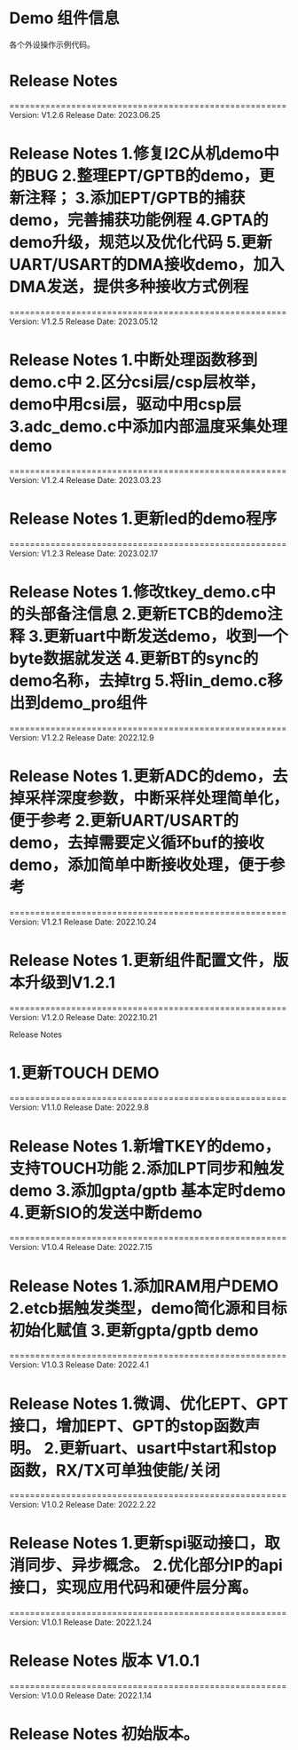 # Demo 组件信息
各个外设操作示例代码。

# Release Notes

======================================================
Version: V1.2.6
Release Date: 2023.06.25

Release Notes
1.修复I2C从机demo中的BUG
2.整理EPT/GPTB的demo，更新注释；
3.添加EPT/GPTB的捕获demo，完善捕获功能例程
4.GPTA的demo升级，规范以及优化代码
5.更新UART/USART的DMA接收demo，加入DMA发送，提供多种接收方式例程
======================================================

======================================================
Version: V1.2.5
Release Date: 2023.05.12

Release Notes
1.中断处理函数移到demo.c中
2.区分csi层/csp层枚举，demo中用csi层，驱动中用csp层
3.adc_demo.c中添加内部温度采集处理demo
======================================================

======================================================
Version: V1.2.4
Release Date: 2023.03.23

Release Notes
1.更新led的demo程序
======================================================

======================================================
Version: V1.2.3
Release Date: 2023.02.17

Release Notes
1.修改tkey_demo.c中的头部备注信息
2.更新ETCB的demo注释
3.更新uart中断发送demo，收到一个byte数据就发送
4.更新BT的sync的demo名称，去掉trg
5.将lin_demo.c移出到demo_pro组件
======================================================

======================================================
Version: V1.2.2
Release Date: 2022.12.9

Release Notes
1.更新ADC的demo，去掉采样深度参数，中断采样处理简单化，便于参考
2.更新UART/USART的demo，去掉需要定义循环buf的接收demo，添加简单中断接收处理，便于参考
======================================================
======================================================
Version: V1.2.1
Release Date: 2022.10.24

Release Notes
1.更新组件配置文件，版本升级到V1.2.1
======================================================

======================================================
Version: V1.2.0
Release Date: 2022.10.21

Release Notes

1.更新TOUCH DEMO
======================================================

======================================================
Version: V1.1.0
Release Date: 2022.9.8

Release Notes
1.新增TKEY的demo，支持TOUCH功能
2.添加LPT同步和触发demo
3.添加gpta/gptb 基本定时demo
4.更新SIO的发送中断demo
======================================================

======================================================
Version: V1.0.4
Release Date: 2022.7.15

Release Notes
1.添加RAM用户DEMO
2.etcb据触发类型，demo简化源和目标初始化赋值
3.更新gpta/gptb demo
======================================================

======================================================
Version: V1.0.3
Release Date: 2022.4.1

Release Notes
1.微调、优化EPT、GPT接口，增加EPT、GPT的stop函数声明。
2.更新uart、usart中start和stop函数，RX/TX可单独使能/关闭
======================================================

======================================================
Version: V1.0.2
Release Date: 2022.2.22

Release Notes
1.更新spi驱动接口，取消同步、异步概念。
2.优化部分IP的api接口，实现应用代码和硬件层分离。
======================================================

======================================================
Version: V1.0.1
Release Date: 2022.1.24

Release Notes
版本 V1.0.1
======================================================


======================================================
Version: V1.0.0
Release Date: 2022.1.14

Release Notes
初始版本。
======================================================



